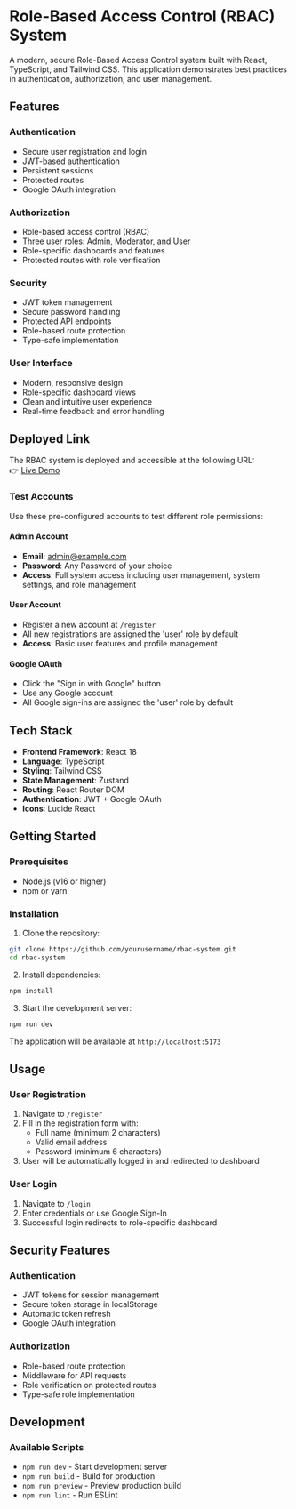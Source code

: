 # Role-Based Access Control (RBAC) System

A modern, secure Role-Based Access Control system built with React, TypeScript, and Tailwind CSS. This application demonstrates best practices in authentication, authorization, and user management.

## Features

### Authentication
- Secure user registration and login
- JWT-based authentication
- Persistent sessions
- Protected routes
- Google OAuth integration

### Authorization
- Role-based access control (RBAC)
- Three user roles: Admin, Moderator, and User
- Role-specific dashboards and features
- Protected routes with role verification

### Security
- JWT token management
- Secure password handling
- Protected API endpoints
- Role-based route protection
- Type-safe implementation

### User Interface
- Modern, responsive design
- Role-specific dashboard views
- Clean and intuitive user experience
- Real-time feedback and error handling

## Deployed Link

The RBAC system is deployed and accessible at the following URL:  
👉 [Live Demo](https://roaring-pixie-3e402d.netlify.app/) 

### Test Accounts

Use these pre-configured accounts to test different role permissions:

#### Admin Account
- **Email**: admin@example.com  
- **Password**: Any Password of your choice
- **Access**: Full system access including user management, system settings, and role management

#### User Account
- Register a new account at `/register`  
- All new registrations are assigned the 'user' role by default  
- **Access**: Basic user features and profile management

#### Google OAuth
- Click the "Sign in with Google" button  
- Use any Google account  
- All Google sign-ins are assigned the 'user' role by default

## Tech Stack

- **Frontend Framework**: React 18
- **Language**: TypeScript
- **Styling**: Tailwind CSS
- **State Management**: Zustand
- **Routing**: React Router DOM
- **Authentication**: JWT + Google OAuth
- **Icons**: Lucide React

## Getting Started

### Prerequisites

- Node.js (v16 or higher)
- npm or yarn

### Installation

1. Clone the repository:
```bash
git clone https://github.com/yourusername/rbac-system.git
cd rbac-system
```

2. Install dependencies:
```bash
npm install
```

3. Start the development server:
```bash
npm run dev
```

The application will be available at `http://localhost:5173`


## Usage

### User Registration
1. Navigate to `/register`
2. Fill in the registration form with:
   - Full name (minimum 2 characters)
   - Valid email address
   - Password (minimum 6 characters)
3. User will be automatically logged in and redirected to dashboard

### User Login
1. Navigate to `/login`
2. Enter credentials or use Google Sign-In
3. Successful login redirects to role-specific dashboard


## Security Features

### Authentication
- JWT tokens for session management
- Secure token storage in localStorage
- Automatic token refresh
- Google OAuth integration

### Authorization
- Role-based route protection
- Middleware for API requests
- Role verification on protected routes
- Type-safe role implementation

## Development

### Available Scripts

- `npm run dev` - Start development server
- `npm run build` - Build for production
- `npm run preview` - Preview production build
- `npm run lint` - Run ESLint





